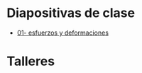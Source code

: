 # Diapositivas de clase
* [01- esfuerzos y deformaciones](https://drive.google.com/open?id=104lKfI1VRzslMdFB1pAwGhERrh9oGN1h&usp=drive_fs)


# Talleres
